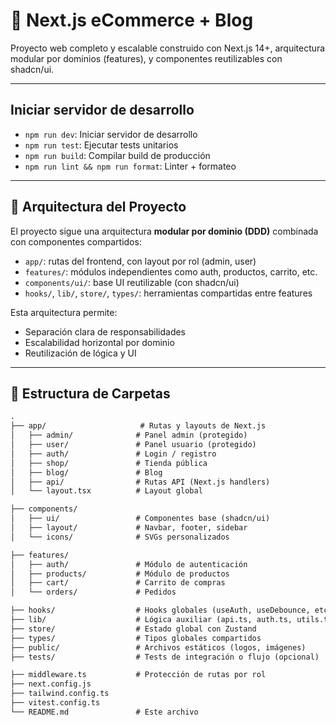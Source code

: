 # 🛒 Next.js eCommerce + Blog

Proyecto web completo y escalable construido con Next.js 14+, arquitectura modular por dominios (features), y componentes reutilizables con shadcn/ui.

---

## Iniciar servidor de desarrollo

- `npm run dev`: Iniciar servidor de desarrollo
- `npm run test`: Ejecutar tests unitarios
- `npm run build`: Compilar build de producción
- `npm run lint && npm run format`: Linter + formateo

---

## 🧱 Arquitectura del Proyecto

El proyecto sigue una arquitectura **modular por dominio (DDD)** combinada con componentes compartidos:

- `app/`: rutas del frontend, con layout por rol (admin, user)
- `features/`: módulos independientes como auth, productos, carrito, etc.
- `components/ui/`: base UI reutilizable (con shadcn/ui)
- `hooks/`, `lib/`, `store/`, `types/`: herramientas compartidas entre features

Esta arquitectura permite:

- Separación clara de responsabilidades
- Escalabilidad horizontal por dominio
- Reutilización de lógica y UI

---

## 🧩 Estructura de Carpetas

```txt
.
├── app/                     # Rutas y layouts de Next.js
│   ├── admin/              # Panel admin (protegido)
│   ├── user/               # Panel usuario (protegido)
│   ├── auth/               # Login / registro
│   ├── shop/               # Tienda pública
│   ├── blog/               # Blog
│   ├── api/                # Rutas API (Next.js handlers)
│   └── layout.tsx          # Layout global

├── components/
│   ├── ui/                 # Componentes base (shadcn/ui)
│   ├── layout/             # Navbar, footer, sidebar
│   └── icons/              # SVGs personalizados

├── features/
│   ├── auth/               # Módulo de autenticación
│   ├── products/           # Módulo de productos
│   ├── cart/               # Carrito de compras
│   └── orders/             # Pedidos

├── hooks/                  # Hooks globales (useAuth, useDebounce, etc.)
├── lib/                    # Lógica auxiliar (api.ts, auth.ts, utils.ts)
├── store/                  # Estado global con Zustand
├── types/                  # Tipos globales compartidos
├── public/                 # Archivos estáticos (logos, imágenes)
├── tests/                  # Tests de integración o flujo (opcional)

├── middleware.ts           # Protección de rutas por rol
├── next.config.js
├── tailwind.config.ts
├── vitest.config.ts
└── README.md               # Este archivo
```
